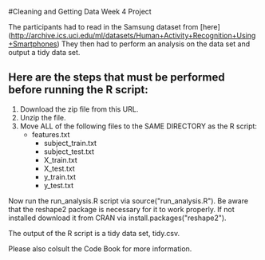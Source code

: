 #Cleaning and Getting Data Week 4 Project

The participants had to read in the Samsung dataset from [here] (http://archive.ics.uci.edu/ml/datasets/Human+Activity+Recognition+Using+Smartphones)
They then had to perform an analysis on the data set and output a tidy data set.


## Here are the steps that must be performed before running the R script:

1. Download the zip file from this URL.
2. Unzip the file.
3. Move ALL of the following files to the SAME DIRECTORY as the R script:
	* features.txt
        * subject_train.txt
        * subject_test.txt
        * X_train.txt
        * X_test.txt
        * y_train.txt
        * y_test.txt

Now run the run_analysis.R script via source("run_analysis.R").
Be aware that the reshape2 package is necessary for it to work properly.
If not installed download it from CRAN via install.packages("reshape2").

The output of the R script is a tidy data set, tidy.csv.

Please also colsult the Code Book for more information.
